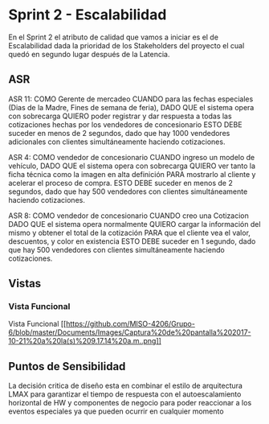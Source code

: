 # Sprint 2 - Escalabilidad

En el Sprint 2 el atributo de calidad que vamos a iniciar es el de Escalabilidad dada la prioridad de los Stakeholders del proyecto el cual quedó en segundo lugar después de la Latencia.

## ASR

ASR 11: COMO Gerente de mercadeo CUANDO para las fechas especiales (Dias de la Madre, Fines de semana de feria), DADO QUE el sistema opera con sobrecarga QUIERO poder registrar y dar respuesta a todas las cotizaciones hechas por los vendedores de concesionario ESTO DEBE suceder en menos de 2 segundos, dado que hay 1000 vendedores adicionales con clientes simultáneamente haciendo cotizaciones. 


ASR 4: COMO vendedor de concesionario CUANDO ingreso un modelo de vehículo, DADO QUE el sistema opera con sobrecarga QUIERO ver tanto la ficha técnica como la imagen en alta definición PARA mostrarlo al cliente y acelerar el proceso de compra. ESTO DEBE suceder en menos de 2 segundos, dado que hay 500 vendedores con clientes simultáneamente haciendo cotizaciones. 

ASR 8: COMO vendedor de concesionario CUANDO creo una Cotizacion DADO QUE el sistema opera normalmente QUIERO cargar la información del mismo y obtener el total de la cotización PARA que el cliente vea el valor, descuentos, y color en existencia ESTO DEBE suceder en 1 segundo, dado que hay 500 vendedores con clientes simultáneamente haciendo cotizaciones. 

## Vistas

### Vista Funcional

Vista Funcional
[[https://github.com/MISO-4206/Grupo-6/blob/master/Documents/Images/Captura%20de%20pantalla%202017-10-21%20a%20la(s)%209.17.14%20a.m..png]]

## Puntos de Sensibilidad

La decisión critica de diseño esta en combinar el estilo de arquitectura LMAX para garantizar el tiempo de respuesta con el autoescalamiento horizontal de HW y componentes de negocio para poder reaccionar a los eventos especiales ya que pueden ocurrir en cualquier momento

